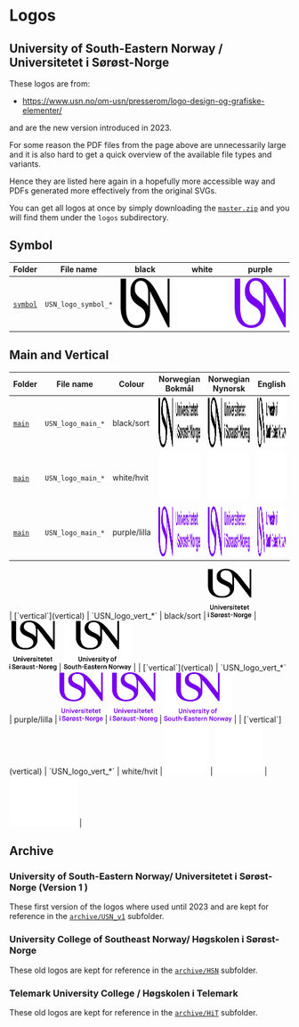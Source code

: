 # Logos

## University of South-Eastern Norway / Universitetet i Sørøst-Norge

These logos are from:

* https://www.usn.no/om-usn/presserom/logo-design-og-grafiske-elementer/

and are the new version introduced in 2023.

For some reason the PDF files from the page above are unnecessarily large and it is also hard to get a quick overview of the available file types and variants.

Hence they are listed here again in a hopefully more accessible way and PDFs generated more effectively from the original SVGs.


You can get all logos at once by simply downloading the [`master.zip`](../../../archive/master.zip) and you will find them
under the `logos` subdirectory.

## Symbol

| Folder                 | File name           | black | white | purple |
| - | - | - | - | - |
| [`symbol`](symbol)     | `USN_logo_symbol_*` |  <img src="symbol/USN_logo_symbol_black.png" height="90"> | <img src="symbol/USN_logo_symbol_white.png" height="90"> | <img src="symbol/USN_logo_symbol_purple.png" height="90"> |

## Main and Vertical

| Folder                 | File name           | Colour       | Norwegian Bokmål                                              | Norwegian Nynorsk                                             | English                                                        |
| - | - | - | - | - | - |
| [`main`](main)         | `USN_logo_main_*`   | black/sort   | <img src="main/USN_logo_main_nb_sort.png" height="90">    | <img src="main/USN_logo_main_nn_sort.png" height="90">    | <img src="main/USN_logo_main_en_black.png" height="90">    |
| [`main`](main)         | `USN_logo_main_*`   | white/hvit   | <img src="main/USN_logo_main_nb_hvit.png" height="90">    | <img src="main/USN_logo_main_nn_hvit.png" height="90">    | <img src="main/USN_logo_main_en_white.png" height="90">    |
| [`main`](main)         | `USN_logo_main_*`   | purple/lilla | <img src="main/USN_logo_main_nb_lilla.png" height="90">   | <img src="main/USN_logo_main_nn_lilla.png" height="90">   | <img src="main/USN_logo_main_en_purple.png" height="90">   |
<hline>
| [`vertical`](vertical) | `USN_logo_vert_*`   | black/sort   | <img src="vertical/USN_logo_vert_nb_sort.png" height="90">    | <img src="vertical/USN_logo_vert_nn_sort.png" height="90">    | <img src="vertical/USN_logo_vert_en_black.png" height="90">    |
| [`vertical`](vertical) | `USN_logo_vert_*`   | purple/lilla | <img src="vertical/USN_logo_vert_nb_lilla.png" height="90">   | <img src="vertical/USN_logo_vert_nn_lilla.png" height="90">   | <img src="vertical/USN_logo_vert_en_purple.png" height="90">   |
| [`vertical`](vertical) | `USN_logo_vert_*`   | white/hvit   | <img src="vertical/USN_logo_vert_nb_hvit.png" height="90">    | <img src="vertical/USN_logo_vert_nn_hvit.png" height="90">    | <img src="vertical/USN_logo_vert_en_white.png" height="90">    |

## Archive

### University of South-Eastern Norway/ Universitetet i Sørøst-Norge (Version 1 )

These first version of the logos where used until 2023 and are kept for reference in the [`archive/USN_v1`](archive/USN_v1) subfolder.

### University College of Southeast Norway/ Høgskolen i Sørøst-Norge

These old logos are kept for reference in the [`archive/HSN`](archive/HSN) subfolder.

### Telemark University College / Høgskolen i Telemark

These old logos are kept for reference in the [`archive/HiT`](archive/HiT) subfolder.

